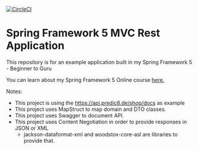 [![CircleCI](https://circleci.com/gh/springframeworkguru/spring5-mvc-rest.svg?style=svg)](https://circleci.com/gh/springframeworkguru/spring5-mvc-rest)
# Spring Framework 5 MVC Rest Application

This repository is for an example application built in my Spring Framework 5 - Beginner to Guru

You can learn about my Spring Framework 5 Online course [here.](http://courses.springframework.guru/p/spring-framework-5-begginer-to-guru/?product_id=363173)

Notes:
- This project is using the https://api.predic8.de/shop/docs as example
- This project uses MapStruct to map domain and DTO classes.
- This project uses Swagger to document API.
- This project uses Content Negotiation in order to provide responses in JSON or XML
    - jackson-dataformat-xml and woodstox-core-asl are libraries to provide that.
